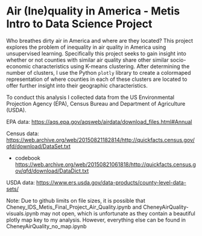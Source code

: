 # Air (Ine)quality in America - Metis Intro to Data Science Project

Who breathes dirty air in America and where are they located? This project explores the problem of inequality in air quality in America using unsupervised learning. Specifically this project seeks to gain insight into whether or not counties with similar air quality share other similar socio-economic characteristics using K-means clustering. After determining the number of clusters, I use the Python `plotly` library to create a colormaped representation of where counties in each of these clusters are located to offer further insight into their geographic characteristics. 

To conduct this analysis I collected data from the US Environmental Projection Agency (EPA), Census Bureau and Department of Agriculture (USDA). 

EPA data: https://aqs.epa.gov/aqsweb/airdata/download_files.html#Annual

Census data: https://web.archive.org/web/20150821182814/http://quickfacts.census.gov/qfd/download/DataSet.txt 
- codebook https://web.archive.org/web/20150821061818/http://quickfacts.census.gov/qfd/download/DataDict.txt

USDA data: https://www.ers.usda.gov/data-products/county-level-data-sets/

Note: Due to github limits on file sizes, it is possible that Cheney_IDS_Metis_Final_Project_Air_Quality.ipynb and CheneyAirQuality-visuals.ipynb may not open, which is unfortunate as they contain a beautiful plotly map key to my analysis. However, everything else can be found in CheneyAirQuality_no_map.ipynb
